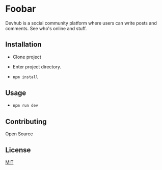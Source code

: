 # Foobar

Devhub is a social community platform where users can write posts and comments. See who's online and stuff.

## Installation

- Clone project

- Enter project directory.

- ```bash
  npm install
  ```

## Usage

- ```bash
  npm run dev
  ```

## Contributing

Open Source

## License

[MIT](https://choosealicense.com/licenses/mit/)
